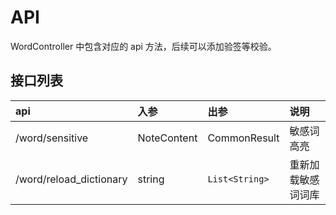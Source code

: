 API
===
WordController 中包含对应的 api 方法，后续可以添加验签等校验。

接口列表
----

| api | 入参 | 出参 | 说明 |
| :-- | :-- | :-- | :-- |
| /word/sensitive | NoteContent | CommonResult | 敏感词高亮 |
| /word/reload_dictionary | string | `List<String>` | 重新加载敏感词词库 |
